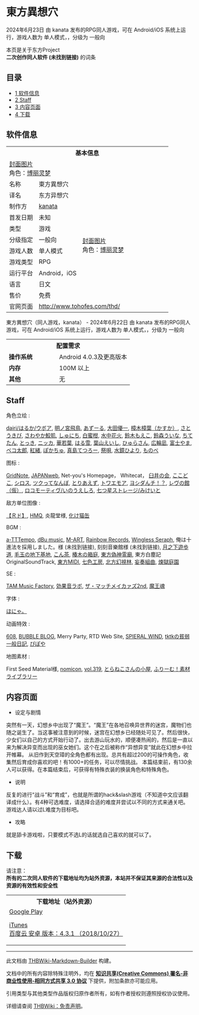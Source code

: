# 東方異想穴

<!-- source html: G:\repos\THBWiki-Markdown-Builder\THBWikiMarkdown\Temp\main\1\11\ns0%3A%E6%9D%B1%E6%96%B9%E7%95%B0%E6%83%B3%E7%A9%B4.html -->

2024年6月23日 由 kanata  发布的RPG同人游戏，可在 Android/iOS 系统上运行，游戏人数为 单人模式，，分级为 一般向

本页是关于东方Project  
 **二次创作同人软件 (未找到链接)** 的词条
## 目录

- [1 软件信息](#软件信息)
- [2 Staff](#Staff)
- [3 内容页面](#内容页面)
- [4 下载](#下载)




## 软件信息

<table><tbody><tr><th colspan="3">基本信息</th></tr><tr><td class="cover-artwork-mobile" colspan="2"><a href="/index.php?title=%E7%89%B9%E6%AE%8A:%E4%B8%8A%E4%BC%A0%E6%96%87%E4%BB%B6&amp;wpDestFile=%E6%9D%B1%E6%96%B9%E7%95%B0%E6%83%B3%E7%A9%B4%E5%B0%81%E9%9D%A2.jpg" class="new" title="文件:東方異想穴封面.jpg">封面图片</a><div class="cover-char">角色：<a href="./博丽灵梦.md" title="博丽灵梦">博丽灵梦</a></div></td>
</tr><tr><td class="label">名称</td><td colspan="2"> 東方異想穴 </td></tr><tr><td class="label">译名</td><td colspan="2"> 东方异想穴 </td></tr><tr><td class="label">制作方</td><td><a href="/index.php?title=kanata&amp;action=edit&amp;redlink=1" class="new" title="kanata（页面不存在）">kanata</a></td><td class="cover-artwork" rowspan="8" style="min-width:224px;"><a href="/index.php?title=%E7%89%B9%E6%AE%8A:%E4%B8%8A%E4%BC%A0%E6%96%87%E4%BB%B6&amp;wpDestFile=%E6%9D%B1%E6%96%B9%E7%95%B0%E6%83%B3%E7%A9%B4%E5%B0%81%E9%9D%A2.jpg" class="new" title="文件:東方異想穴封面.jpg">封面图片</a><div class="cover-char">角色：<a href="./博丽灵梦.md" title="博丽灵梦">博丽灵梦</a></div></td>
</tr><tr><td class="label">首发日期</td><td>未知</td></tr><tr><td class="label">类型</td><td>游戏</td></tr><tr><td class="label">分级指定</td><td>一般向</td></tr><tr><td class="label">游戏人数</td><td>单人模式</td></tr><tr><td class="label">游戏类型</td><td>RPG</td></tr><tr><td class="label">运行平台</td><td>Android，iOS</td></tr><tr><td class="label">语言</td><td>日文</td></tr><tr><td class="label">售价</td><td>免费</td></tr>
<tr><td class="label">官网页面</td><td colspan="2"><a rel="nofollow" class="external free" href="http://www.tohofes.com/thd/">http://www.tohofes.com/thd/</a></td></tr></tbody></table>

東方異想穴（同人游戏，kanata） - 2024年6月22日 由 kanata  发布的RPG同人游戏，可在 Android/iOS 系统上运行，游戏人数为 单人模式，，分级为 一般向
  
  

  


<table>
<tbody><tr><th colspan="2">配置需求</th></tr>
<tr><td style="width:120px;padding-left:7px;"><b>操作系统</b></td><td>Android 4.0.3及更高版本</td></tr><tr><td style="width:120px;padding-left:7px;"><b>内存</b></td><td>100M 以上</td></tr><tr><td style="width:120px;padding-left:7px;"><b>其他</b></td><td>无</td></tr>
</tbody></table>


## Staff
角色立绘
: 

  
[dairi/はるか/ウボア](http://seiga.nicovideo.jp/user/illust/3494232),
[明ノ宮飛鳥](https://www.pixiv.net/member.php?id=4936550),
[あずーる](https://www.pixiv.net/member.php?id=5838770),
[大田優一](http://digitalflyer.jp/),
[樟木樟葉（かすか）](https://www.pixiv.net/member.php?id=6768811),
[さとうきび](./さとうきび.md),
[さわやか鮫肌](./さわやか鮫肌.md),
[しゅにち](https://twitter.com/ekakiw20045),
[白蜜柑](http://nagisa3710.blog.fc2.com/),
[水中花火](./水中花火.md),
[鈴木もえこ](http://pikomattya7.wixsite.com/suzukimoeko-illust),
[鈴森ういな](http://uiuina.tumblr.com/),
[ちてたん](http://twpf.jp/titetan05),
[とっき](http://tokkipark.tumblr.com/),
[ニッカ](https://www.pixiv.net/member.php?id=225778),
[華若葉](http://www.pixiv.net/member.php?id=1699416),
[はる雪](http://yukityasoba.blog11.fc2.com/),
[葉山えいし](http://sdkusdk.blog10.fc2.com/),
[ひゅらさん](./ひゅらさん.md),
[広輪凪](http://hirowa.dfz.jp/),
[富士やま](http://twpf.jp/fujiyamatozan),
[ベコ太郎](http://hoobukuron.web.fc2.com/),
[紅緒](http://www.dontsugel.com/),
[ぽかちゅ](https://pokachurorichu.tumblr.com/),
[真島てつろー](https://twitter.com/Tetsu__TTR),
[祭唄](./祭唄.md),
[水鏡ひより](http://type916.com/),
[ものべ](https://www.pixiv.net/member.php?id=13336149)
  

图标
: 

  
[GridNote](http://gridnote.blog62.fc2.com/),
[JAPANweb](http://japanweb.hatenadiary.jp/),
Net-you's Homepage，
Whitecat，
[臼井の会](http://usui.moo.jp/rpg_tukuru.html),
[ここどこ](http://cocodoco.chu.jp/),
[シロス](https://www.pixiv.net/member.php?id=760509),
[ツクってなんぼ](http://tukuttenanbo.web.fc2.com/index.html),
[とりあえず](http://ameblo.jp/apostleheart/),
[トワエモア](http://towaemoa.blog70.fc2.com/),
[ヨシダんチ！？](http://trombe41084177.blog47.fc2.com/),
[レヴの館（仮）](http://revdot.web.fc2.com/),
[ロコモーティヴ/いのうえしろ](http://ligpd.com/main_.html),
[七つ星ストレージ/みけいと](http://nanatsuhoshi.web.fc2.com/)
  
  
  

  

敌方单位图像
: 

  
[【Ｒド】](http://www.geocities.co.jp/Milano-Cat/3319/),
[HMQ](http://hmq.pos.to/),
炎龍堂様,
[化け猫缶](http://neko.moo.jp/)
  
  
  

  

BGM
: 

  
[a-TTTempo](./a-TTTempo.md),
[dBu music](./dBu_music.md),
[M-ART](http://mart.kitunebi.com/index.html),
[Rainbow Records](http://www.geocities.jp/sagittarius_shikoku/midi/1-top.html),
[Wingless Seraph](http://wingless-seraph.net/),
俺は十進法を採用しました。様 (未找到链接),
刻刻音樂館様 (未找到链接),
[月之下遊歩道](http://aoitic.blog59.fc2.com/),
[毛玉の地下基地](http://touhoumidihury.web.fc2.com/index.html),
[こん茶](http://koncha9137.web.fc2.com/index.html),
[椿木の箱庭](./椿木の箱庭.md),
[東方偽神霊廟](http://th-jss.cocolog-nifty.com/blog/cat49505281/),
東方白塵記OriginalSoundTrack,
[東方MIDI](http://sky.geocities.jp/rongns_2/tohomidi.htm),
[七色工房](http://www.iridoatelier.net/),
[北方幻視林](http://northernforest.web.fc2.com/npf/top.htm),
[妄奏組曲](http://yosiyosi2.web.fc2.com/),
[煉獄庭園](http://www.rengoku-teien.com/)
  
  
  

  

SE
: 

  
[TAM Music Factory](http://www.tam-music.com/),
[効果音ラボ](http://soundeffect-lab.info/),
[ザ・マッチメイカァズ2nd](http://osabisi.sakura.ne.jp/m2/),
[魔王魂](http://maoudamashii.jokersounds.com/)
  
  
  

  

字体
: 

  
[ほにゃ。](http://honya.nyanta.jp/)
  
  
  

  

动画特效
: 

  
[608](http://www.pixiv.net/member.php?id=1520675),
[BUBBLE BLOG](https://mrbubblewand.wordpress.com/terms-of-use/),
Merry Party,
RTD Web Site,
[SPIERAL WIND](http://spieralwind.tuzikaze.com/),
[tktkの貧弱一般日記](http://blog.goo.ne.jp/tktknkyo),
[ぴぽや](http://piposozai.wiki.fc2.com/)
  

地图素材
: 

  
First Seed Material様,
[nomicon](http://ameblo.jp/nomicom/),
[vol.319](http://nousrd.blog49.fc2.com/),
[とらねこさんの小屋](http://toranekosanokoya.bake-neko.net/),
[ふりーむ！素材ライブラリー](http://stock.freem.ne.jp/)
  

## 内容页面
- 设定与剧情

  
突然有一天，幻想乡中出现了“魔王”。“魔王”在各地召唤异世界的迷宫，魔物们也随之诞生了。当这事被注意到的时候，迷宫在幻想乡已经随处可见了。然后很快，少女们以自己的方式开始行动了。出去游山玩水的，顺便凑热闹的，然后是一直以来为解决异变而出现的巫女她们。这个在之后被称作“异想异变”就此在幻想乡中拉开帷幕。
从旧作到天空璋的全角色都有出现。总共有超过200的可操作角色，收集然后育成你喜欢的吧！有1000+的任务，可以尽情挑战。
本篇结束前，有130余人可以获得。在本篇结束后，可获得有特殊衣装的换装角色和特殊角色。
  

- 说明

  
反复的进行“战斗”和“育成”，也就是所谓的hack&amp;slash游戏（不知道中文应该翻译成什么）。有4种可选难度，请选择合适的难度并尝试以不同的方式来通关吧。游戏达人请以过L难度为目标吧。
  

- 攻略

  
就是舔卡游戏啦，只要模式不选L的话就选自己喜欢的就可以了。
  

## 下载
  
请注意：  
 **所有的二次同人软件的下载地址均为站外资源，本站并不保证其来源的合法性以及资源的有效性和安全性** 
  


<table>

<tbody><tr>
<th>下载地址（站外资源）
</th></tr>
<tr>
<td><a rel="nofollow" class="external text" href="https://play.google.com/store/apps/details?id=kanatamikado.ae.ThDungeon">Google Play</a><br>
<p><a rel="nofollow" class="external text" href="https://itunes.apple.com/jp/app/東方異想穴/id1184263811?mt=8&amp;app=itunes">iTunes</a><br>
<a rel="nofollow" class="external text" href="https://pan.baidu.com/s/19caVOmOmcFh1sLf5Agsszw">百度云 安卓 版本：4.3.1 （2018/10/27）</a>
</p>
</td></tr></tbody></table>







---

此文档由 [THBWiki-Markdown-Builder](https://github.com/Delsin-Yu/THBWiki-Markdown-Builder) 构建。

文档中的所有内容除特殊注明外，均在 [**知识共享(Creative Commons) 署名-非商业性使用-相同方式共享 3.0 协议**](https://creativecommons.org/licenses/by-sa/3.0/deed.zh-hans) 下提供，附加条款亦可能应用。

引用类型与其他类型作品版权归原作者所有，如有作者授权则遵照授权协议使用。

详细请查阅 [THBWiki：免责声明](https://thbwiki.cc/THBWiki:%E5%85%8D%E8%B4%A3%E5%A3%B0%E6%98%8E)。

